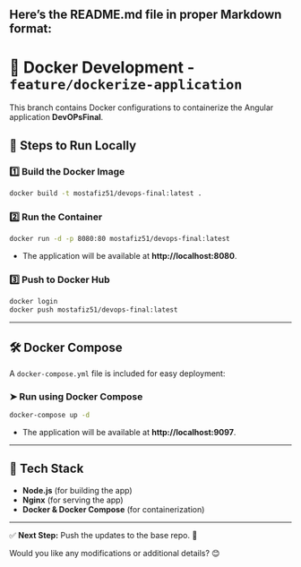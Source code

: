 Here’s the **README.md** file in proper Markdown format:  
---
# 🚀 Docker Development - `feature/dockerize-application`

This branch contains Docker configurations to containerize the Angular application **DevOPsFinal**.

## 📌 Steps to Run Locally

### 1️⃣ Build the Docker Image  
```sh
docker build -t mostafiz51/devops-final:latest .
```

### 2️⃣ Run the Container  
```sh
docker run -d -p 8080:80 mostafiz51/devops-final:latest
```
- The application will be available at **http://localhost:8080**.

### 3️⃣ Push to Docker Hub  
```sh
docker login  
docker push mostafiz51/devops-final:latest
```

---
## 🛠 Docker Compose  
A `docker-compose.yml` file is included for easy deployment:  

### ➤ Run using Docker Compose  
```sh
docker-compose up -d
```
- The application will be available at **http://localhost:9097**.
---
## 📌 Tech Stack  
- **Node.js** (for building the app)  
- **Nginx** (for serving the app)  
- **Docker & Docker Compose** (for containerization)  

---

✅ **Next Step:** Push the updates to the base repo. 🚀  

Would you like any modifications or additional details? 😊
